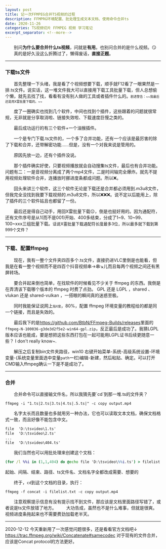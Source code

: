 ```yaml
---
layout: post
title: 记一次FFMPEG合并TS视频的过程
description: FFMPRG环境配置、批处理生成文本文档、使用命令合并ts
date: 2020-11-26
categories: TS视频切片 FFMPEG 视频 学习笔记
excerpt_separator: <!--more-->
---
```


&emsp;&emsp;别问**为什么要合并什么ts视频**，问就是**有用**。也别问合并的是什么视频。😏
&emsp;&emsp;真的是好久没这么折腾过了，懒得废话，**直接正题**。

***

<h3>下载ts文件</h3>
&emsp;&emsp;首先整理一下头绪，我是看了个视频想要下载，顺手就F12看了一眼果然是一排.ts文件。说实话，这一堆文件我大可以直接用下载工具批量下载，但人总想偷个懒，就先去找了找，看看有没有别人做的工具或者插件什么的。<font size="1">剧透警告：~~我最后还是用X雷批量下载的。~~</font>

&emsp;&emsp;度了一圈确实也找到几个软件，中间也找到个插件，这些跟着的问题就很常规，无非就是分享取消啦、链接失效啦、下载速度巨慢之类的。

&emsp;&emsp;最后成功运行的有三个软件+一个油猴插件。

&emsp;&emsp;一个是专门下载.ts文件的，一个多了合并功能，还有一个应该是最厉害的除了下载和合并，还带解密功能……但是，没有一个对我来说是管用的。

&emsp;&emsp;原因先放一边，还有个插件没说。

&emsp;&emsp;那个插件确实好使，只要视频播放就会自动搜集ts文件，最后也有合并功能。问题有二：一是音视频分离成了两个mp4文件，二是时间轴完全爆炸。就先不提用视频处理软件合并，连播放时挪进度条都成问题。所以❌。

&emsp;&emsp;回头来讲三个软件，这三个软件无论是下载还是合并都必须用到.m3u8文件，但我完全没找到我要下载视频的.m3u8文件，所以❌❌❌。说不定以后能用上，除了插件的三个软件姑且也都留了一份。

&emsp;&emsp;最后还是得自己动手，用回X雷批量下载😑，倒是也挺好用的。因为通配符，还有文件序号是从1(而不是001)开始、400多结束，分成了1~9、10~99、100~xxx三组批量下载。<font size="2">话说X雷批量下载通配符长度最多3位，所以最多就下载到第999个文件？</font>

***

<h3>下载、配置ffmpeg</h3>
&emsp;&emsp;现在，我有一整个文件夹四百多个.ts文件，直接扔进VLC里倒是也能看，但我是在看一整个视频而不是四百个抖音视频串→串↘儿而且每两个视频之间还有黑屏转场。

&emsp;&emsp;要合并起来倒也简单，在找软件的时候看见不少关于 ffmpeg 的东西。我倒是在弄清该下载哪个版本的 ffmpeg 时费了点劲。 GPL 还是 LGPL ，shared 、vlukan 还是 shared-vulkan ，一搭眼的瞬间真的迷惑至极。

&emsp;&emsp;同时我能保证说网上<font size="1">指X度</font>，80%，配置 ffmpeg 环境变量的教程给的都是同一个链接，而且是失效的。

&emsp;&emsp;最后我下的是<https://github.com/BtbN/FFmpeg-Builds/releases>里面的`ffmpeg-N-100036-g3de3d2f5e2-win64-gpl.zip`，反正最后是成功了。我猜LGPL版本应该也能成，要是想把这些东西打包在一起可能用LGPL证书后续更随意一些？ I don't really know~.

&emsp;&emsp;解压之后复制bin文件夹路径，win10 右键开始菜单-系统-高级系统设置-环境变量-(系统变量里面选中变量`path`一栏)编辑-新建，然后粘贴、确定。可以打开CMD输入ffmpeg确认一下是不是成功了。

***

<h3>合并</h3>
&emsp;&emsp;合并命令可以直接输文件名，所以我猜先要`cd`到那一堆.ts的文件夹？

``` shell
ffmpeg -i "1.ts|2.ts|3.ts|4.ts|.5.ts|" -c copy output.mp4
```

&emsp;&emsp;名字太长而且数量也多就用另一种办法，它也可以读取文本文档，确保文档格式一致，而且好像不能包含中文。

``` txt
file  'D:\tsvideo\1.ts'
file  'D:\tsvideo\2.ts'
...
file  'D:\tsvideo\404.ts'
```

&emsp;&emsp;我们当然也可以用批处理来创建这个文档：

``` bat
(for /l %%i in (1,1,404) do @echo file 'D:\tsvideo\%%i.ts') > filelist.txt
```

起始、间隔、结束、路径、ts文件名、文档名字全都改成需要、想要的

&emsp;&emsp;终于，`cd`到这个文档的目录，执行：

``` shell
ffmpeg -f concat -i filelist.txt -c copy output.mp4
```

&emsp;&emsp;注意观察提示信息有没有提示找不到文件，那应该是文档里面路径写错了，或者说是ts文件放错了地方。
&emsp;&emsp;大功告成，虽然也不是什么难事，但就是很爽。视频进度条拖起来也不需要费劲加载老半天。

***

2020-12-12
今天重新用了一次感觉问题很多，还是看看官方文档吧↓
<https://trac.ffmpeg.org/wiki/Concatenate#samecodec>
对于现有的文件合并，应该是Concat protocol的方法更好。
